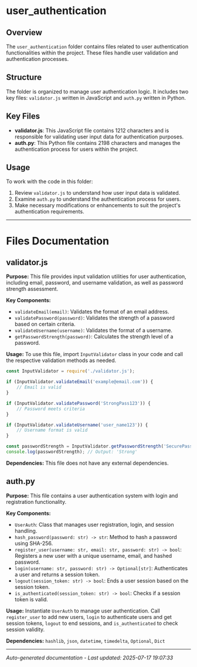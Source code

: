 # user_authentication

## Overview
The `user_authentication` folder contains files related to user authentication functionalities within the project. These files handle user validation and authentication processes.

## Structure
The folder is organized to manage user authentication logic. It includes two key files: `validator.js` written in JavaScript and `auth.py` written in Python.

## Key Files
- **validator.js**: This JavaScript file contains 1212 characters and is responsible for validating user input data for authentication purposes.
- **auth.py**: This Python file contains 2198 characters and manages the authentication process for users within the project.

## Usage
To work with the code in this folder:
1. Review `validator.js` to understand how user input data is validated.
2. Examine `auth.py` to understand the authentication process for users.
3. Make necessary modifications or enhancements to suit the project's authentication requirements.

---

# Files Documentation

## validator.js

**Purpose:** This file provides input validation utilities for user authentication, including email, password, and username validation, as well as password strength assessment.

**Key Components:**
- `validateEmail(email)`: Validates the format of an email address.
- `validatePassword(password)`: Validates the strength of a password based on certain criteria.
- `validateUsername(username)`: Validates the format of a username.
- `getPasswordStrength(password)`: Calculates the strength level of a password.

**Usage:** To use this file, import `InputValidator` class in your code and call the respective validation methods as needed.

```javascript
const InputValidator = require('./validator.js');

if (InputValidator.validateEmail('example@email.com')) {
    // Email is valid
}

if (InputValidator.validatePassword('StrongPass123')) {
    // Password meets criteria
}

if (InputValidator.validateUsername('user_name123')) {
    // Username format is valid
}

const passwordStrength = InputValidator.getPasswordStrength('SecurePass123');
console.log(passwordStrength); // Output: 'Strong'
```

**Dependencies:** This file does not have any external dependencies.

## auth.py

**Purpose:** This file contains a user authentication system with login and registration functionality.

**Key Components:**
- `UserAuth`: Class that manages user registration, login, and session handling.
- `hash_password(password: str) -> str`: Method to hash a password using SHA-256.
- `register_user(username: str, email: str, password: str) -> bool`: Registers a new user with a unique username, email, and hashed password.
- `login(username: str, password: str) -> Optional[str]`: Authenticates a user and returns a session token.
- `logout(session_token: str) -> bool`: Ends a user session based on the session token.
- `is_authenticated(session_token: str) -> bool`: Checks if a session token is valid.

**Usage:** Instantiate `UserAuth` to manage user authentication. Call `register_user` to add new users, `login` to authenticate users and get session tokens, `logout` to end sessions, and `is_authenticated` to check session validity.

**Dependencies:** `hashlib`, `json`, `datetime`, `timedelta`, `Optional`, `Dict`

---
*Auto-generated documentation - Last updated: 2025-07-17 19:07:33*
